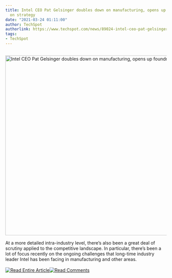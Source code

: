 ```yaml
---
title: Intel CEO Pat Gelsinger doubles down on manufacturing, opens up foundry, shifts
  on strategy
date: "2021-03-24 01:11:00"
author: TechSpot
authorlink: https://www.techspot.com/news/89024-intel-ceo-pat-gelsinger-doubles-down-manufacturing-opens.html
tags:
- TechSpot
---
```

<a href="https://www.techspot.com/news/89024-intel-ceo-pat-gelsinger-doubles-down-manufacturing-opens.html" target="_blank"><img src="https://static.techspot.com/images2/news/ts3_thumbs/2021/03/2021-03-23-ts3_thumbs-358.jpg" width="800" height="560" style="padding: 15px 0" title="Intel CEO Pat Gelsinger doubles down on manufacturing, opens up foundry, shifts on strategy" /></a><br />At a more detailed intra-industry level, there’s also been a great deal of scrutiny applied to the competitive landscape. In particular, there’s been a lot of focus recently on the ongoing challenges that long-time industry leader Intel has been facing in manufacturing and other areas.<br /><br /><a href="https://www.techspot.com/news/89024-intel-ceo-pat-gelsinger-doubles-down-manufacturing-opens.html"><img src="https://static.techspot.com/images/rss/rss_buttons_01.png" border="0" alt="Read Entire Article" /></a><a href="https://www.techspot.com/news/89024-intel-ceo-pat-gelsinger-doubles-down-manufacturing-opens.html#comments"><img src="https://static.techspot.com/images/rss/rss_buttons_02.png" border="0" alt="Read Comments" /></a><br /><br />